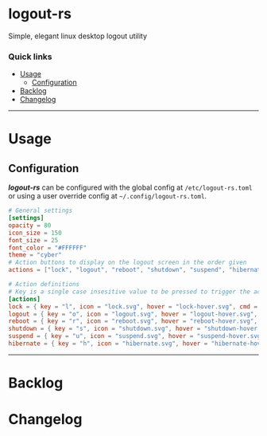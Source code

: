 # logout-rs
Simple, elegant linux desktop logout utility

### Quick links
* [Usage](#usage)
  * [Configuration](#configuration)
* [Backlog](#backlog)
* [Changelog](#changelog)

---

# Usage

## Configuration
***logout-rs*** can be configured with the global config at `/etc/logout-rs.toml` or using a user
override config at `~/.config/logout-rs.toml`.

```toml
# General settings
[settings]
opacity = 80
icon_size = 150
font_size = 25
font_color = "#FFFFFF"
theme = "cyber"
# Action buttons to display on the logout screen in the order given
actions = ["lock", "logout", "reboot", "shutdown", "suspend", "hibernate"]

# Action definitions
# Key is a single case insesitive value to be pressed to trigger the action.
[actions]
lock = { key = "l", icon = "lock.svg", hover = "lock-hover.svg", cmd = "xflock4" }
logout = { key = "o", icon = "logout.svg", hover = "logout-hover.svg", cmd = "pkill -SIGTERM -f lxsession" }
reboot = { key = "r", icon = "reboot.svg", hover = "reboot-hover.svg", cmd = "systemctl reboot" }
shutdown = { key = "s", icon = "shutdown.svg", hover = "shutdown-hover.svg", cmd = "systemctl poweroff" }
suspend = { key = "u", icon = "suspend.svg", hover = "suspend-hover.svg", cmd = "systemctl suspend" }
hibernate = { key = "h", icon = "hibernate.svg", hover = "hibernate-hover.svg", cmd = "systemctl hibernate" }
```

---

# Backlog

# Changelog
